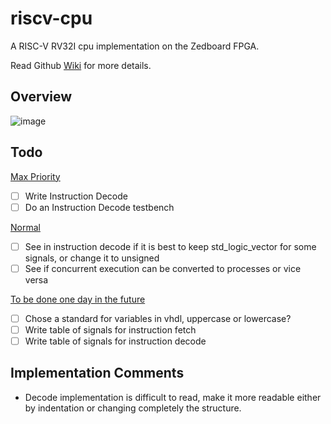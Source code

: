 # riscv-cpu
A RISC-V RV32I cpu implementation on the Zedboard FPGA.

Read Github [Wiki](https://github.com/Tech-Matt/riscv-cpu/wiki) for more details.

## Overview
![image](https://github.com/user-attachments/assets/d14bb4e3-7c2d-4a18-9439-53f07ec98cef)


## Todo

<ins> Max Priority </ins>

- [ ] Write Instruction Decode
- [ ] Do an Instruction Decode testbench

<ins> Normal </ins>
- [ ] See in instruction decode if it is best to keep std_logic_vector for some signals, or change it to unsigned
- [ ] See if concurrent execution can be converted to processes or vice versa

<ins> To be done one day in the future </ins>
- [ ] Chose a standard for variables in vhdl, uppercase or lowercase?
- [ ] Write table of signals for instruction fetch
- [ ] Write table of signals for instruction decode

## Implementation Comments
- Decode implementation is difficult to read, make it more readable either by indentation or changing completely the structure.

